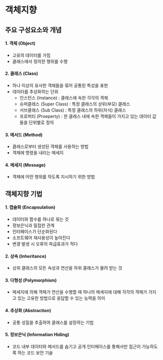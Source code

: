# 객체지향

## 주요 구성요소와 개념

#### 1. 객체 (Object)

* 고유의 데이터를 가짐
* 클래스에서 정의한 행위를 수행

#### 2. 클래스 (Class)

* 하나 이상의 유사한 객체들을 묶어 공통된 특성을 표현
* 데이터를 추상화하는 단위
  * 인스턴스 (Instance) : 클래스에 속한 각각의 객체
  * 슈퍼클래스 (Super Class) : 특정 클래스의 상위(부모) 클래스
  * 서브클래스 (Sub Class) : 특정 클래스의 하위(자식) 클래스
  * 프로퍼티 (Proeperty) : 한 클래스 내에 속한 객체들이 가지고 있는 데이터 값들을 단위별로 정의

#### 3. 메서드 (Method)

* 클래스로부터 생성된 객체를 사용하는 방법
* 객체에 명령을 내리는 메세지

#### 4. 메세지 (Message)

* 객체에 어떤 행위를 하도록 지시하기 위한 방법



## 객체지향 기법

#### 1. 캡슐화 (Encapsulation)

* 데이터와 함수를 하나로 묶는 것
* 정보은닉과 밀접한 관계
* 인터페이스가 단순화된다
* 소프트웨어 재사용성이 높아진다
* 변경 발생 시 오류의 파급효과가 적다

#### 2. 상속 (Inheritance)

* 상위 클래스의 모든 속성과 연산을 하위 클래스가 물려 받는 것

#### 3.  다형성 (Polymorphism)

* 메세지에 의해 객체가 연산을 수행할 때 하나의 메세지에 대해 각각의 객체가 가지고 있는 고유한 방법으로 응답할 수 있는 능력을 의미

#### 4. 추상화 (Abstraction)

* 공통 성질을 추출하여 클래스를 설정하는 기법

#### 5. 정보은닉 (Information Hiding)

* 코드 내부 데이터와 메서드를 숨기고 공개 인터페이스를 통해서만 접근이 가능하도록 하는 코드 보안 기술 

